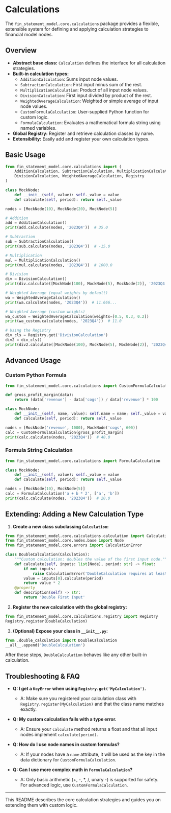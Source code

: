 # Calculations

The `fin_statement_model.core.calculations` package provides a flexible, extensible system for defining and applying calculation strategies to financial model nodes.

## Overview

- **Abstract base class:** `Calculation` defines the interface for all calculation strategies.
- **Built-in calculation types:**
  - `AdditionCalculation`: Sums input node values.
  - `SubtractionCalculation`: First input minus sum of the rest.
  - `MultiplicationCalculation`: Product of all input node values.
  - `DivisionCalculation`: First input divided by product of the rest.
  - `WeightedAverageCalculation`: Weighted or simple average of input node values.
  - `CustomFormulaCalculation`: User-supplied Python function for custom logic.
  - `FormulaCalculation`: Evaluates a mathematical formula string using named variables.
- **Global Registry:** Register and retrieve calculation classes by name.
- **Extensibility:** Easily add and register your own calculation types.

## Basic Usage

```python
from fin_statement_model.core.calculations import (
    AdditionCalculation, SubtractionCalculation, MultiplicationCalculation,
    DivisionCalculation, WeightedAverageCalculation, Registry
)

class MockNode:
    def __init__(self, value): self._value = value
    def calculate(self, period): return self._value

nodes = [MockNode(10), MockNode(20), MockNode(5)]

# Addition
add = AdditionCalculation()
print(add.calculate(nodes, '2023Q4'))  # 35.0

# Subtraction
sub = SubtractionCalculation()
print(sub.calculate(nodes, '2023Q4'))  # -15.0

# Multiplication
mul = MultiplicationCalculation()
print(mul.calculate(nodes, '2023Q4'))  # 1000.0

# Division
div = DivisionCalculation()
print(div.calculate([MockNode(100), MockNode(5), MockNode(2)], '2023Q4'))  # 10.0

# Weighted Average (equal weights by default)
wa = WeightedAverageCalculation()
print(wa.calculate(nodes, '2023Q4'))  # 11.666...

# Weighted Average (custom weights)
wa_custom = WeightedAverageCalculation(weights=[0.5, 0.3, 0.2])
print(wa_custom.calculate(nodes, '2023Q4'))  # 11.0

# Using the Registry
div_cls = Registry.get('DivisionCalculation')
div2 = div_cls()
print(div2.calculate([MockNode(100), MockNode(5), MockNode(2)], '2023Q4'))  # 10.0
```

## Advanced Usage

### Custom Python Formula

```python
from fin_statement_model.core.calculations import CustomFormulaCalculation

def gross_profit_margin(data):
    return (data['revenue'] - data['cogs']) / data['revenue'] * 100

class MockNode:
    def __init__(self, name, value): self.name = name; self._value = value
    def calculate(self, period): return self._value

nodes = [MockNode('revenue', 1000), MockNode('cogs', 600)]
calc = CustomFormulaCalculation(gross_profit_margin)
print(calc.calculate(nodes, '2023Q4'))  # 40.0
```

### Formula String Calculation

```python
from fin_statement_model.core.calculations import FormulaCalculation

class MockNode:
    def __init__(self, value): self._value = value
    def calculate(self, period): return self._value

nodes = [MockNode(10), MockNode(5)]
calc = FormulaCalculation('a + b * 2', ['a', 'b'])
print(calc.calculate(nodes, '2023Q4'))  # 20.0
```

## Extending: Adding a New Calculation Type

1. **Create a new class subclassing `Calculation`:**

```python
from fin_statement_model.core.calculations.calculation import Calculation
from fin_statement_model.core.nodes.base import Node
from fin_statement_model.core.errors import CalculationError

class DoubleCalculation(Calculation):
    """Custom calculation: doubles the value of the first input node."""
    def calculate(self, inputs: list[Node], period: str) -> float:
        if not inputs:
            raise CalculationError('DoubleCalculation requires at least one input')
        value = inputs[0].calculate(period)
        return value * 2
    @property
    def description(self) -> str:
        return 'Double First Input'
```

2. **Register the new calculation with the global registry:**

```python
from fin_statement_model.core.calculations.registry import Registry
Registry.register(DoubleCalculation)
```

3. **(Optional) Expose your class in `__init__.py`:**

```python
from .double_calculation import DoubleCalculation
__all__.append('DoubleCalculation')
```

After these steps, `DoubleCalculation` behaves like any other built-in calculation.

## Troubleshooting & FAQ

- **Q: I get a `KeyError` when using `Registry.get('MyCalculation')`.**
  - A: Make sure you registered your calculation class with `Registry.register(MyCalculation)` and that the class name matches exactly.

- **Q: My custom calculation fails with a type error.**
  - A: Ensure your `calculate` method returns a float and that all input nodes implement `calculate(period)`.

- **Q: How do I use node names in custom formulas?**
  - A: If your nodes have a `name` attribute, it will be used as the key in the data dictionary for `CustomFormulaCalculation`.

- **Q: Can I use more complex math in `FormulaCalculation`?**
  - A: Only basic arithmetic (+, -, *, /, unary -) is supported for safety. For advanced logic, use `CustomFormulaCalculation`.

---

This README describes the core calculation strategies and guides you on extending them with custom logic. 